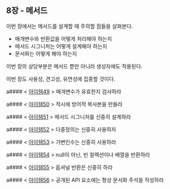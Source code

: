 ## 8장 - 메서드

이번 장에서는 메서드를 설계할 때 주의할 점들을 살펴본다.

- 매개변수와 반환값을 어떻게 처리해야 하는지
- 메서드 시그니처는 어떻게 설계해야 하는지
- 문서화는 어떻게 해야 하는지

이번 장의 상당부분은 메서드 뿐만 아니라 생성자에도 적용된다.

이번 장도 사용성, 견고성, 유연성에 집중할 것이다.

a#### < [아이템49](https://github.com/ziippy/EffectiveJava/tree/master/src/chapter8/item49) > 매개변수가 유효한지 검사하라

a#### < [아이템50](https://github.com/ziippy/EffectiveJava/tree/master/src/chapter8/item50) > 적시에 방어적 복사본을 만들라

a#### < [아이템51](https://github.com/ziippy/EffectiveJava/tree/master/src/chapter8/item51) > 메서드 시그니처를 신중히 설계하라

a#### < [아이템52](https://github.com/ziippy/EffectiveJava/tree/master/src/chapter8/item52) > 다중정의는 신중히 사용하자

a#### < [아이템53](https://github.com/ziippy/EffectiveJava/tree/master/src/chapter8/item53) > 가변인수는 신중히 사용하라

a#### < [아이템54](https://github.com/ziippy/EffectiveJava/tree/master/src/chapter8/item54) > null이 아닌, 빈 컬렉션이나 배열을 반환하라

a#### < [아이템55](https://github.com/ziippy/EffectiveJava/tree/master/src/chapter8/item55) > 옵셔널 반환은 신중히 하라

a#### < [아이템56](https://github.com/ziippy/EffectiveJava/tree/master/src/chapter8/item56) > 공개된 API 요소에는 항상 문서화 주석을 작성하라
